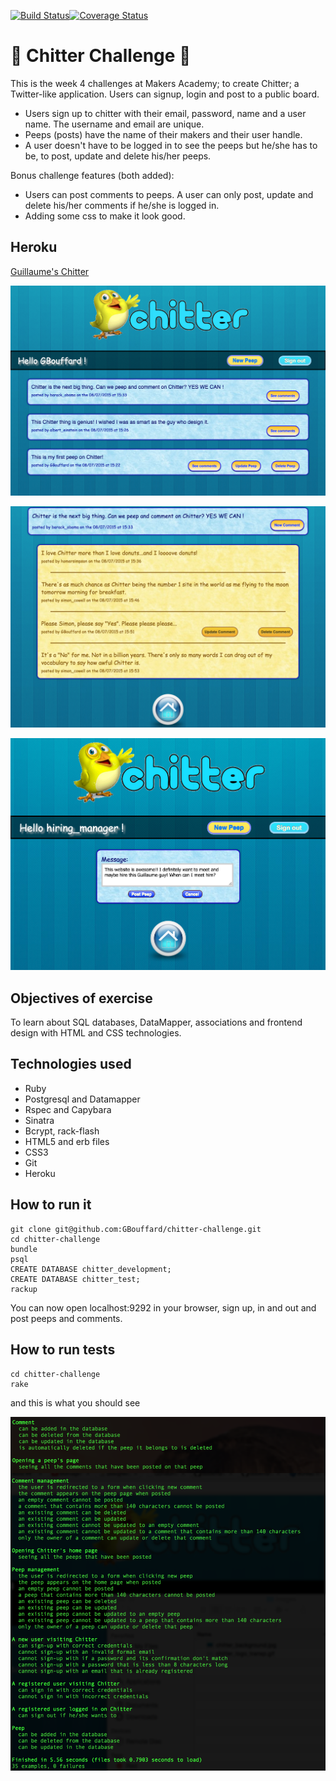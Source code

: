 [![Build Status](https://travis-ci.org/GBouffard/chitter-challenge.svg?branch=master)](https://travis-ci.org/GBouffard/chitter-challenge)[![Coverage Status](https://coveralls.io/repos/GBouffard/chitter-challenge/badge.svg?branch=master&service=github)](https://coveralls.io/github/GBouffard/chitter-challenge?branch=master)

:baby_chick: Chitter Challenge :baby_chick:
=================
This is the week 4 challenges at Makers Academy; to create Chitter; a Twitter-like application. Users can signup, login and post to a public board.
* Users sign up to chitter with their email, password, name and a user name. The username and email are unique.
* Peeps (posts) have the name of their makers and their user handle.
* A user doesn't have to be logged in to see the peeps but he/she has to be, to post, update and delete his/her peeps.

Bonus challenge features (both added):
* Users can post comments to peeps. A user can only post, update and delete his/her comments if he/she is logged in.
* Adding some css to make it look good.

Heroku
----
[Guillaume's Chitter](https://guillaume-chitter.herokuapp.com/)

![](public/images/screenshot_1.png)

![](public/images/screenshot_2.png)

![](public/images/screenshot_3.png)

Objectives of exercise
----
To learn about SQL databases, DataMapper, associations and frontend design with HTML and CSS technologies.

Technologies used
----
- Ruby
- Postgresql and Datamapper
- Rspec and Capybara
- Sinatra
- Bcrypt, rack-flash
- HTML5 and erb files
- CSS3
- Git
- Heroku

How to run it
----
```
git clone git@github.com:GBouffard/chitter-challenge.git
cd chitter-challenge
bundle
psql
CREATE DATABASE chitter_development;
CREATE DATABASE chitter_test;
rackup
```
You can now open localhost:9292 in your browser, sign up, in and out and post peeps and comments.

How to run tests
----
```
cd chitter-challenge
rake
```

and this is what you should see

![](public/images/chitter_rspec_tests.png)
